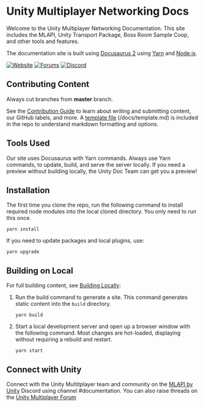 # Unity Multiplayer Networking Docs

Welcome to the Unity Multiplayer Networking Documentation. This site includes the MLAPI, Unity Transport Package, Boss Room Sample Coop, and other tools and features.

The documentation site is built using [Docusaurus 2](https://v2.docusaurus.io/) using [Yarn](https://yarnpkg.com/en/) and [Node.js](https://nodejs.org/en/download/). 

[![Website](https://img.shields.io/website?url=https%3A%2F%2Fdocs-multiplayer.unity3d.com%2F)](https://docs-multiplayer.unity3d.com/)
[![Forums](https://img.shields.io/badge/unity--forums-multiplayer-blue)](https://forum.unity.com/forums/multiplayer.26/)
[![Discord](https://img.shields.io/discord/449263083769036810.svg?label=discord&logo=discord&color=informational)](https://discord.gg/FM8SE9E)

## Contributing Content

Always cut branches from **master** branch. 

See the [Contribution Guide](https://github.com/Unity-Technologies/com.unity.multiplayer.docs/wiki) to learn about writing and submitting content, our GitHub labels, and more. A [template file](https://github.com/Unity-Technologies/com.unity.multiplayer.docs/blob/master/docs/template.md) (/docs/template.md) is included in the repo to understand markdown formatting and options.

## Tools Used

Our site uses Docusaurus with Yarn commands. Always use Yarn commands, to update, build, and serve the server locally. If you need a preview without building locally, the Unity Doc Team can get you a preview!

## Installation

The first time you clone the repo, run the following command to install required node modules into the local cloned directory. You only need to run this once.

```console
yarn install
```

If you need to update packages and local plugins, use:

```console
yarn upgrade
```

## Building on Local

For full building content, see [Building Locally](https://github.com/Unity-Technologies/com.unity.multiplayer.docs/wiki/Building-Locally):

1. Run the build command to generate a site. This command generates static content into the `build` directory.

    ```console
    yarn build
    ```

2. Start a local development server and open up a browser window with the following command. Most changes are hot-loaded, displaying without requiring a rebuild and restart.

    ```console
    yarn start
    ```

## Connect with Unity 

Connect with the Unity Multitplayer team and community on the [MLAPI by Unity](http://discord.mlapi.network/) Discord using channel #documentation. You can also raise threads on the [Unity Multiplayer Forum](https://forum.unity.com/forums/multiplayer.26/)
